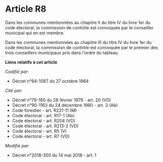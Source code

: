 # Article R8

Dans les communes mentionnées au chapitre II du titre IV du livre 1er du code électoral, la commission de contrôle est
convoquée par le conseiller municipal qui en est membre.

Dans les communes mentionnées au chapitre III du titre IV du livre 1er du code électoral, la commission de contrôle est
convoquée par le premier des trois conseillers municipaux pris dans l'ordre du tableau.

**Liens relatifs à cet article**

_Codifié par_:

  - Décret n°64-1087 du 27 octobre 1964

_Cité par_:

  - Décret n°79-160 du 28 février 1979 - art. 20 (VD)
  - Décret n°90-1163 du 24 décembre 1990 - art. 3 (Ab)
  - Code forestier - art. R221-11 (M)
  - Code électoral - art. R17-1 (Ab)
  - Code électoral - art. R204 (VD)
  - Code électoral - art. R213-2 (VD)
  - Code électoral - art. R5 (V)
  - Code électoral - art. R7 (VD)

_Modifié par_:

  - Décret n°2018-350 du 14 mai 2018 - art. 1
